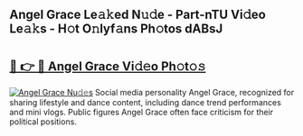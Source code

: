 ## Angel Grace Le𝚊𝚔ed N𝚞𝚍e - Part-nTU Vi𝚍eo Le𝚊𝚔s - H𝚘t O𝚗lyf𝚊ns Ph𝚘tos dABsJ

# <h2><a href="http://hf162n.feru.top/?c=Angel+Grace">🔗 👉 🔴 Angel Grace Vi𝚍𝚎o Ph𝚘t𝚘𝚜</a></h2>

[![Angel Grace Nu𝚍𝚎s](https://i.imgur.com/0TWrTi3.gif)](http://hf162n.feru.top/?c=Angel+Grace)
Social media personality Angel Grace, recognized for sharing lifestyle and dance content, including dance trend performances and mini vlogs. Public figures Angel Grace often face criticism for their political positions. 
